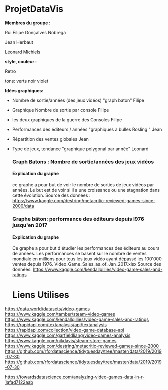 # ProjetDataVis

**Membres du groupe :**

Rui Filipe Gonçalves Nobrega

Jean Herbaut

Léonard Michiels

**style, couleur :** 

Retro 

tons: verts noir violet 

**Idées graphiques:**

- Nombre de sortie/années (des jeux vidéos) "graph baton" Filipe

- Graphique Nombre de sortie par console Filipe

- les deux graphiques de la guerre des Consoles Filipe 

- Performances des éditeurs / années "graphiques a bulles Rosling " Jean 

- Répartition des ventes globales Jean

- Type de jeux, tendance "graphique polygonal par année" Leonard

  ### **Graph Batons : Nombre de sortie/années des jeux vidéos**

  #### **Explication du graphe** 
  
  ce graphe a pour but de voir le nombre de sorties de jeux vidéos par années. Le but est de voir si il a une croissance ou une stagnation dans cette évolution.
  Source des données : https://www.kaggle.com/destring/metacritic-reviewed-games-since-2000/data
  
  ### Graphe bâton: performance des éditeurs depuis l976 jusqu'en 2017
  
  #### Explication du graphe 
  Ce graphe a pour but d'étudier les performances des éditeurs au cours de années. Les performances se basent sur le nombre de ventes mondiale en millions pour tous les jeux vidéo ayant dépassé les 100'000 ventes depuis 1976. 
  Video_Game_Sales_as_of_Jan_2017.xlsx
  Source des données: https://www.kaggle.com/kendallgillies/video-game-sales-and-ratings


  # **Liens Utilises**

https://data.world/datasets/video-games
https://www.kaggle.com/tamber/steam-video-games
https://www.kaggle.com/kendallgillies/video-game-sales-and-ratings
https://rapidapi.com/textanalysis/api/textanalysis
https://rapidapi.com/collection/video-game-database-api
https://www.kaggle.com/garfieldliang/video-games-analysis
https://www.kaggle.com/nikdavis/steam-store-games
https://www.kaggle.com/destring/metacritic-reviewed-games-since-2000
https://github.com/rfordatascience/tidytuesday/tree/master/data/2019/2019-07-30
https://github.com/rfordatascience/tidytuesday/tree/master/data/2019/2019-07-30

https://towardsdatascience.com/analyzing-video-games-data-in-r-1afad7122aab
